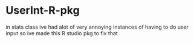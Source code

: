 # UserInt-R-pkg
in stats class ive had alot of very annoying instances of having to do user input so ive made this R studio pkg to fix that
